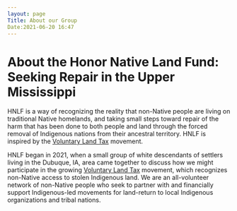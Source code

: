 ```yaml
---
layout: page
Title: About our Group
Date:2021-06-20 16:47
---
```


About the Honor Native Land Fund: Seeking Repair in the Upper Mississippi
============

HNLF is a way of recognizing the reality that non-Native people are living on traditional Native homelands, and taking small steps toward repair of the harm that has been done to both people and land through the forced removal of Indigenous nations from their ancestral territory. HNLF is inspired by the [Voluntary Land Tax](https://nativegov.org/news/voluntary-land-taxes/) movement. 

HNLF began in 2021, when a small group of white descendants of settlers living in the Dubuque, IA, area came together to discuss how we might participate in the growing [Voluntary Land Tax](https://nativegov.org/news/voluntary-land-taxes/) movement, which recognizes non-Native access to stolen Indigenous land. We are an all-volunteer network of non-Native people who seek to partner with and financially support Indigenous-led movements for land-return to local Indigenous organizations and tribal nations. 


